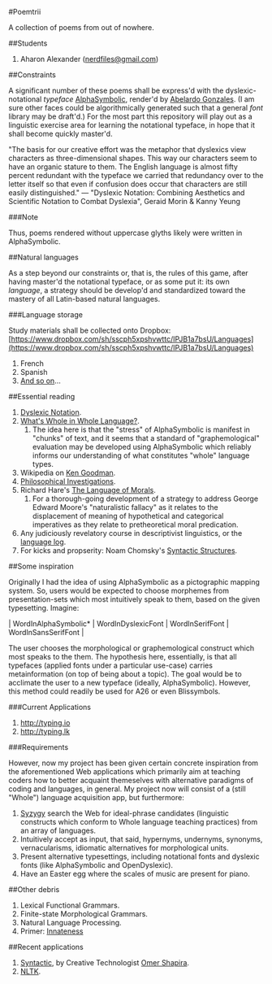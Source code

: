 #Poemtrii

A collection of poems from out of nowhere.

##Students

1. Aharon Alexander ([nerdfiles@gmail.com](nerdfiles@gmail.com))

##Constraints

A significant number of these poems shall be express'd with the dyslexic-notational _typeface_ [AlphaSymbolic](https://github.com/antijingoist/AlphaSymbolic), render'd by [Abelardo Gonzales](http://abbiecod.es/). (I am sure other faces could be algorithmically generated such that a general _font_ library may be draft'd.) For the most part this repository will play out as a linguistic exercise area for learning the notational typeface, in hope that it shall become quickly master'd. 

"The basis for our creative effort was the metaphor that dyslexics view characters as three-dimensional shapes. This way our characters seem to have an organic stature
to them. The English language is almost fifty percent redundant with the typeface we carried that redundancy over to the letter itself so that even if confusion does occur that characters are still easily distinguished."
— "Dyslexic Notation: Combining Aesthetics and Scientific Notation to Combat Dyslexia", Geraid Morin & Kanny Yeung

###Note

Thus, poems rendered without uppercase glyths likely were written in AlphaSymbolic.

##Natural languages

As a step beyond our constraints or, that is, the rules of this game, after having master'd the notational typeface, or as some put it: its own _language_, a strategy should be develop'd and standardized toward the mastery of all Latin-based natural languages.

###Language storage

Study materials shall be collected onto Dropbox: [https://www.dropbox.com/sh/sscph5xpshvwttc/IPJB1a7bsU/Languages](https://www.dropbox.com/sh/sscph5xpshvwttc/IPJB1a7bsU/Languages)

1. French
2. Spanish
3. [And so on](http://en.wikipedia.org/wiki/Romance_languages)...

##Essential reading

1. [Dyslexic Notation](http://infosthetics.com/archives/2012/07/dyslexic_notation.html).
2. [What's Whole in Whole Language?](http://www.goodreads.com/book/show/2694061-what-s-whole-in-whole-language).
	1. The idea here is that the "stress" of AlphaSymbolic is manifest in "chunks" of text, and it seems that a standard of "graphemological" evaluation may be developed using AlphaSymbolic which reliably informs our understanding of what constitutes "whole" language types.
3. Wikipedia on [Ken Goodman](http://en.wikipedia.org/wiki/Ken_Goodman).
4. [Philosophical Investigations](http://www.goodreads.com/book/show/12073.Philosophical_Investigations).
5. Richard Hare's [The Language of Morals](http://www.goodreads.com/book/show/1633664.The_Language_of_Morals).
	1. For a thorough-going development of a strategy to address George Edward Moore's "naturalistic fallacy" as it relates to the displacement of meaning of hypothetical and categorical imperatives as they relate to pretheoretical moral predication.
6. Any judiciously revelatory course in descriptivist linguistics, or the [language log](http://languagelog.ldc.upenn.edu/nll/).
7. For kicks and propserity: Noam Chomsky's [Syntactic Structures]().

##Some inspiration

Originally I had the idea of using AlphaSymbolic as a pictographic mapping system. So, users would be expected to 
choose morphemes from presentation-sets which most intuitively speak to them, based on the given typesetting. Imagine:

| WordInAlphaSymbolic* | WordInDyslexicFont | WordInSerifFont | WordInSansSerifFont |

The user chooses the morphological or graphemological construct which most speaks to the them. The hypothesis here, 
essentially, is that all typefaces (applied fonts under a particular use-case) carries metainformation (on top of 
being about a topic). The goal would be to acclimate the user to a new typeface (ideally, AlphaSymbolic). However, 
this method could readily be used for A26 or even Blissymbols.

###Current Applications

1. http://typing.io
2. http://typing.lk

###Requirements

However, now my project has been given certain concrete inspiration from the aforementioned Web applications which primarily 
aim at teaching coders how to better acquaint themeselves with alternative paradigms of coding and languages, in general. 
My project now will consist of a (still "Whole") language acquisition app, but furthermore:

1. [Syzygy](http://journal.webscience.org/491/) search the Web for ideal-phrase candidates (linguistic constructs which conform to Whole language teaching practices) from an array of languages.
2. Intuitively accept as input, that said, hypernyms, undernyms, synonyms, vernacularisms, idiomatic alternatives for morphological units.
3. Present alternative typesettings, including notational fonts and dyslexic fonts (like AlphaSymbolic and OpenDyslexic).
4. Have an Easter egg where the scales of music are present for piano.

##Other debris

1. Lexical Functional Grammars.
2. Finite-state Morphological Grammars.
3. Natural Language Processing.
4. Primer: [Innateness](http://plato.stanford.edu/entries/innateness-language/)

##Recent applications

1. [Syntactic](http://syntactic.omershapira.com/), by Creative Technologist [Omer Shapira](http://omershapira.com/).
2. [NLTK](http://nltk.org/).
